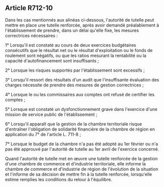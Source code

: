 Article R712-10
----
Dans les cas mentionnés aux alinéas ci-dessous, l'autorité de tutelle peut
mettre en place une tutelle renforcée, après avoir demandé préalablement à
l'établissement de prendre, dans un délai qu'elle fixe, les mesures correctrices
nécessaires :

1° Lorsqu'il est constaté au cours de deux exercices budgétaires consécutifs que
le résultat net ou le résultat d'exploitation ou le fonds de roulement sont
négatifs, ou que les ratios mesurant la rentabilité ou la capacité
d'autofinancement sont insuffisants ;

2° Lorsque les risques supportés par l'établissement sont excessifs ;

3° Lorsqu'il ressort des résultats d'un audit que l'insuffisante évaluation des
charges nécessite de prendre des mesures de gestion correctrices ;

4° Lorsque le ou les commissaires aux comptes ont refusé de certifier les
comptes ;

5° Lorsque est constaté un dysfonctionnement grave dans l'exercice d'une mission
de service public de l'établissement ;

6° Lorsqu'il apparaît que la gestion de la chambre territoriale risque
d'entraîner l'obligation de solidarité financière de la chambre de région en
application du 7° de l'article L. 711-8 ;

7° Lorsque le budget de la chambre n'a pas été adopté au 1er février ou n'a pas
été approuvé par l'autorité de tutelle au 1er avril de l'exercice concerné.

Quand l'autorité de tutelle met en œuvre une tutelle renforcée de la gestion
d'une chambre de commerce et d'industrie territoriale, elle informe la chambre
de commerce et d'industrie de région de l'évolution de la situation et l'informe
de sa décision de mettre fin à la tutelle renforcée, lorsqu'elle estime remplies
les conditions du retour à l'équilibre.
